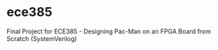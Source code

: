 # ece385
Final Project for ECE385 - Designing Pac-Man on an FPGA Board from Scratch (SystemVerilog)
